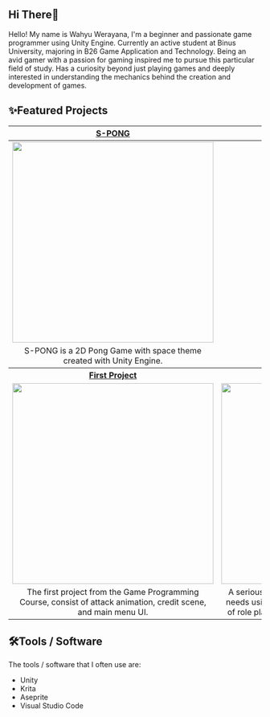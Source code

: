 ## Hi There👋
Hello! My name is Wahyu Werayana, I'm a beginner and passionate game programmer using Unity Engine. Currently an active student at Binus University, majoring in B26 Game Application and Technology. Being an avid gamer with a passion for gaming inspired me to pursue this particular field of study. Has a curiosity beyond just playing games and deeply interested in understanding the mechanics behind the creation and development of games.

## ✨Featured Projects
<table>
    <thead>
    <tr>
      <th width="300px"> <a href="https://github.com/wahyuwerayana/S-PONG"> S-PONG </th>
      <th width="300px"> <a href="https://github.com/wahyuwerayana/Side-Scroller"> Sky Adventure </th>
    </tr>
    </thead>  
  <tbody>
  <tr width="300px" align="center">
  <td>
    
  <img src="https://github.com/wahyuwerayana/S-PONG/assets/115724777/2d7d8995-1cf6-4ea0-944f-9b02478d0b53" width="400px">
  
  </td>
  <td>
  
  </td>
  </tr>
  
  <tr width="300px" align="center">
    <td>
      S-PONG is a 2D Pong Game with space theme created with Unity Engine.
    </td>
    <td>
      Sky Adventure desc
    </td>
  </tr>
  <tr>
    <th width="300px"> <a href="https://github.com/wahyuwerayana/FirstProject_GameProgramming">First Project</th>
    <th width="300px"> <a href="https://github.com/wahyuwerayana/Forbidden-Dream-Project">Forbidden Dreams</th>
  </tr>
      
  <tr width="300px" align="center">
    <td>
      <img src="https://github.com/wahyuwerayana/FirstProject_GameProgramming/assets/115724777/526169b9-be55-42a3-bff4-27071573373f" width="400px">
    </td>
    <td>
      <img src="https://github.com/wahyuwerayana/Forbidden-Dream-Project/assets/115724777/27d1cf97-fc30-4845-9e96-6217327e648b" width="400px">
    </td>
  </tr>
    
  <tr width="300px" align="center">
      <td>The first project from the Game Programming Course, consist of attack animation, credit scene, and main menu UI.</td>
      <td>A serious game created with the theme of special needs using SIBI sign language with a combination of role playing, puzzles and a little horror element.</td>
  </tr>
  </tbody>
</table>

## 🛠️Tools / Software
The tools / software that I often use are:
- Unity
- Krita
- Aseprite
- Visual Studio Code
